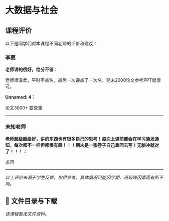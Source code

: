 # 大数据与社会

## 课程评价

以下是同学们对本课程不同老师的评价和建议：

### 李惠

**老师讲的很好，给分不错：**

老师很温柔，平时不点名，最后一次课点了一次名，期末2000论文参考PPT就很可。

**Unnamed: 4：**

论文3000+ 要查重

---

### 未知老师

**老师超级超级好，讲的东西也有很多自己的思考！每次上课前都会在学习通发通知，每次都不一样但都很有趣！！！期末是一张卷子自己拿回去写！无脑冲就对了！！！：**

求问

---

*以上评价来源于学生反馈，仅供参考。具体情况可能因学期、班级等因素而有所不同。*
## 📄 文件目录与下载

_该课程暂无文件资料。_
